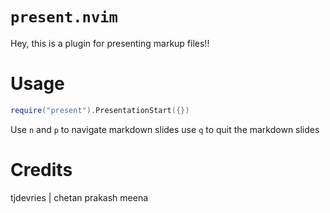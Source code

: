 # `present.nvim`

Hey, this is a plugin for presenting markup files!!

# Usage

```lua
require("present").PresentationStart({})
```

Use `n` and `p` to navigate markdown slides
use `q` to quit the markdown slides

# Credits

tjdevries | chetan prakash meena
